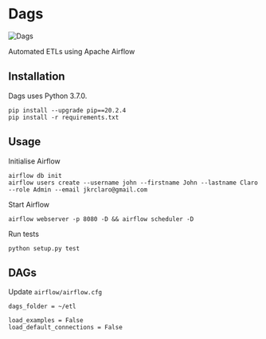 # Dags
![Dags](https://github.com/johnclaro/etl/actions/workflows/deploy.yml/badge.svg)

Automated ETLs using Apache Airflow

## Installation

Dags uses Python 3.7.0.
```sh-session
pip install --upgrade pip==20.2.4
pip install -r requirements.txt
```

## Usage

Initialise Airflow
```sh-session
airflow db init
airflow users create --username john --firstname John --lastname Claro --role Admin --email jkrclaro@gmail.com
```

Start Airflow
```
airflow webserver -p 8080 -D && airflow scheduler -D
```

Run tests
```sh-session
python setup.py test
```

## DAGs

Update `airflow/airflow.cfg`
```
dags_folder = ~/etl

load_examples = False
load_default_connections = False
```